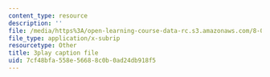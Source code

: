```yaml
---
content_type: resource
description: ''
file: /media/https%3A/open-learning-course-data-rc.s3.amazonaws.com/8-06-quantum-physics-iii-spring-2018/7cf48bfa558e56688c0b0ad24db918f5_2N0OXAiX-BM.vtt
file_type: application/x-subrip
resourcetype: Other
title: 3play caption file
uid: 7cf48bfa-558e-5668-8c0b-0ad24db918f5
---
```


